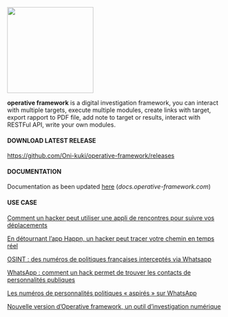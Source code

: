<img src="https://i.ibb.co/ZBf2T77/PNG.png" width="200">

**operative framework** is a digital investigation framework, you can interact with multiple targets, execute multiple modules, create links with target, export rapport to PDF file, add note to target or results, interact with RESTFul API, write your own modules.

#### DOWNLOAD LATEST RELEASE

https://github.com/Oni-kuki/operative-framework/releases

#### DOCUMENTATION

Documentation as been updated [here](http://docs.operative-framework.com/) (*docs.operative-framework.com*)

#### USE CASE

[Comment un hacker peut utiliser une appli de rencontres pour suivre vos déplacements](https://www.bfmtv.com/tech/comment-un-hacker-peut-utiliser-une-appli-de-rencontres-pour-suivre-vos-deplacements_AN-202006270018.html)

[En détournant l’app Happn, un hacker peut tracer votre chemin en temps réel](https://cyberguerre.numerama.com/5827-en-detournant-lapp-happn-un-hacker-peut-tracer-votre-chemin-en-temps-reel.html)

[OSINT : des numéros de politiques françaises interceptés via Whatsapp](https://www.zataz.com/osint-des-numeros-de-politiques-francaises-interceptes-via-whatsapp/)

[WhatsApp : comment un hack permet de trouver les contacts de personnalités publiques](https://www.numerama.com/tech/535622-whatsapp-comment-un-hack-permet-de-trouver-les-contacts-de-personnalites-publiques.html)

[Les numéros de personnalités politiques « aspirés » sur WhatsApp](https://www.lepoint.fr/high-tech-internet/les-numeros-de-personnalites-politiques-aspires-sur-whatsapp-24-07-2019-2326637_47.php)

[Nouvelle version d’Operative framework, un outil d’investigation numérique](https://www.zataz.com/operative-framework/)
